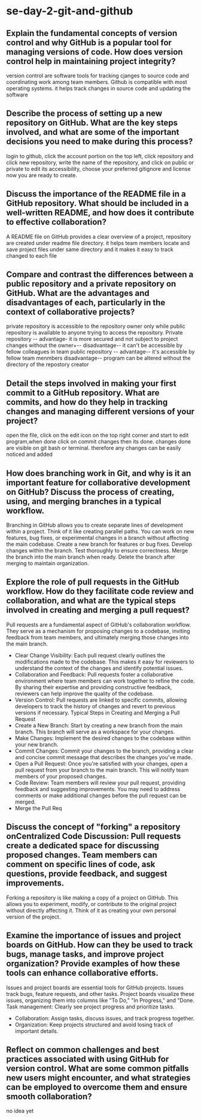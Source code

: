 # se-day-2-git-and-github
## Explain the fundamental concepts of version control and why GitHub is a popular tool for managing versions of code. How does version control help in maintaining project integrity?
version control are software tools for tracking cjanges to source code and coordinating work among team members. Github is compatible with most operating systems. it helps track changes in source code and updating the software 

## Describe the process of setting up a new repository on GitHub. What are the key steps involved, and what are some of the important decisions you need to make during this process?
login to github, click the account portion on the top left, click repository and click new repository, write the name of the repository, and click on public or private to edit its accessibility, choose your preferred gitignore and license now you are ready to create.
## Discuss the importance of the README file in a GitHub repository. What should be included in a well-written README, and how does it contribute to effective collaboration?
A README file on GitHub provides a clear overview of a project, repository are created under readme file directory. it helps team members locate and save project files under same directory and it makes it easy to track changed to each file
## Compare and contrast the differences between a public repository and a private repository on GitHub. What are the advantages and disadvantages of each, particularly in the context of collaborative projects?
private repository is accessible to the repository owner only while public repository is available to anyone trying to access the repository. Private repository -- advantage- it is more secured and not subject to project changes without the owner+-- disadvantage-- it can't be accessible by fellow colleagues in team
public repository -- advantage-- it's accessible by fellow team menmbers disadvantage-- program can be altered without the directory of the repostory creator
## Detail the steps involved in making your first commit to a GitHub repository. What are commits, and how do they help in tracking changes and managing different versions of your project?
open the file, click on the edit icon on the top right corner and start to edit program,when done click on commit changes then its done. changes done are visible on git bash or terminal. therefore any changes can be easily noticed and added 
## How does branching work in Git, and why is it an important feature for collaborative development on GitHub? Discuss the process of creating, using, and merging branches in a typical workflow.
Branching in GitHub allows you to create separate lines of development within a project. Think of it like creating parallel paths. You can work on new features, bug fixes, or experimental changes in a branch without affecting the main codebase.
Create a new branch for features or bug fixes. Develop changes within the branch. Test thoroughly to ensure correctness. Merge the branch into the main branch when ready. Delete the branch after merging to maintain organization.

## Explore the role of pull requests in the GitHub workflow. How do they facilitate code review and collaboration, and what are the typical steps involved in creating and merging a pull request?
Pull requests are a fundamental aspect of GitHub's collaboration workflow. They serve as a mechanism for proposing changes to a codebase, inviting feedback from team members, and ultimately merging those changes into the main branch.
 * Clear Change Visibility: Each pull request clearly outlines the modifications made to the codebase. This makes it easy for reviewers to understand the context of the changes and identify potential issues.
 * Collaboration and Feedback: Pull requests foster a collaborative environment where team members can work together to refine the code. By sharing their expertise and providing constructive feedback, reviewers can help improve the quality of the codebase.
 * Version Control: Pull requests are linked to specific commits, allowing developers to track the history of changes and revert to previous versions if necessary.
Typical Steps in Creating and Merging a Pull Request
 * Create a New Branch: Start by creating a new branch from the main branch. This branch will serve as a workspace for your changes.
 * Make Changes: Implement the desired changes to the codebase within your new branch.
 * Commit Changes: Commit your changes to the branch, providing a clear and concise commit message that describes the changes you've made.
 * Open a Pull Request: Once you're satisfied with your changes, open a pull request from your branch to the main branch. This will notify team members of your proposed changes.
 * Code Review: Team members will review your pull request, providing feedback and suggesting improvements. You may need to address comments or make additional changes before the pull request can be merged.
 * Merge the Pull Req

## Discuss the concept of "forking" a repository onCentralized Code Discussion: Pull requests create a dedicated space for discussing proposed changes. Team members can comment on specific lines of code, ask questions, provide feedback, and suggest improvements.
Forking a repository is like making a copy of a project on GitHub. This allows you to experiment, modify, or contribute to the original project without directly affecting it. Think of it as creating your own personal version of the project.


## Examine the importance of issues and project boards on GitHub. How can they be used to track bugs, manage tasks, and improve project organization? Provide examples of how these tools can enhance collaborative efforts.
Issues and project boards are essential tools for GitHub projects. Issues track bugs, feature requests, and other tasks. Project boards visualize these issues, organizing them into columns like "To Do," "In Progress," and "Done.
Task management: Clearly see project progress and prioritize tasks.
 * Collaboration: Assign tasks, discuss issues, and track progress together.
 * Organization: Keep projects structured and avoid losing track of important details.

## Reflect on common challenges and best practices associated with using GitHub for version control. What are some common pitfalls new users might encounter, and what strategies can be employed to overcome them and ensure smooth collaboration?
no idea yet 
